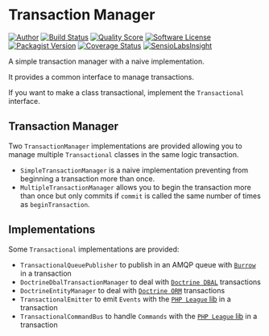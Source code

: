 # Transaction Manager

[![Author](https://img.shields.io/badge/author-@RemiSan-blue.svg?style=flat-square)](https://twitter.com/RemiSan)
[![Build Status](https://img.shields.io/travis/remi-san/transaction-manager/master.svg?style=flat-square)](https://travis-ci.org/remi-san/transaction-manager)
[![Quality Score](https://img.shields.io/scrutinizer/g/remi-san/transaction-manager.svg?style=flat-square)](https://scrutinizer-ci.com/g/remi-san/transaction-manager)
[![Software License](https://img.shields.io/badge/license-MIT-brightgreen.svg?style=flat-square)](LICENSE)
[![Packagist Version](https://img.shields.io/packagist/v/remi-san/transaction-manager.svg?style=flat-square)](https://packagist.org/packages/remi-san/transaction-manager)
[![Coverage Status](https://img.shields.io/scrutinizer/coverage/g/remi-san/transaction-manager.svg?style=flat-square)](https://scrutinizer-ci.com/g/remi-san/transaction-manager/code-structure)
[![SensioLabsInsight](https://insight.sensiolabs.com/projects/f83d5077-8374-4fbd-a20c-b2aba6c496af/small.png)](https://insight.sensiolabs.com/projects/f83d5077-8374-4fbd-a20c-b2aba6c496af)


A simple transaction manager with a naive implementation.

It provides a common interface to manage transactions.

If you want to make a class transactional, implement the `Transactional` interface.

Transaction Manager
-------------------
Two `TransactionManager` implementations are provided allowing you to manage multiple `Transactional` classes in the same logic transaction.

- `SimpleTransactionManager` is a naive implementation preventing from beginning a transaction more than once.
- `MultipleTransactionManager` allows you to begin the transaction more than once but only commits if `commit` is called the same number of times as `beginTransaction`.

Implementations
---------------
Some `Transactional` implementations are provided:

 - `TransactionalQueuePublisher` to publish in an AMQP queue with [`Burrow`](https://github.com/Evaneos/Burrow) in a transaction
 - `DoctrineDbalTransactionManager` to deal with [`Doctrine DBAL`](https://github.com/doctrine/dbal) transactions
 - `DoctrineEntityManager` to deal with [`Doctrine ORM`](https://github.com/doctrine/doctrine2) transactions
 - `TransactionalEmitter` to emit `Events` with the [`PHP League` lib](https://github.com/thephpleague/event) in a transaction
 - `TransactionalCommandBus` to handle `Commands` with the [`PHP League` lib](https://github.com/thephpleague/tactician) in a transaction
